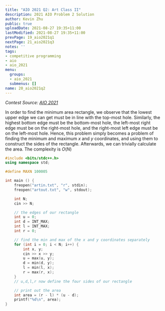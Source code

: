 ```yaml
---
title: "AIO 2021 Q2: Art Class II"
description: 2021 AIO Problem 2 Solution
author: Kevin Zhu
public: true
uploadDate: 2021-08-27 19:35+11:00
lastModified: 2021-08-27 19:35+11:00
prevPage: 19_aio2021q1
nextPage: 21_aio2021q3
notes: ''
tags:
- competitive programming
- aio
- aio_2021
menu:
  groups:
  - aio_2021
  submenus: []
name: 20_aio2021q2
---
```

_Contest Source: [AIO 2021](https://orac2.info/hub/aio/)_

In order to find the minimum area rectangle, we observe that the lowest upper edge we can get must be in line with the top-most hole. Similarly, the highest bottom edge must be the bottom-most hole, the left-most right edge must be on the right-most hole, and the right-most left edge must be on the left-most hole. Hence, this problem simply becomes a problem of finding the minimum and maximum $x$ and $y$ coordinates, and using them to construct the sides of the rectangle. Afterwards, we can trivially calculate the area. The complexity is $O(N)$

```{.cpp .numberLines}
#include <bits/stdc++.h>
using namespace std;

#define MAXN 100005

int main () {
    freopen("artin.txt", "r", stdin);
    freopen("artout.txt", "w", stdout);

    int N;
    cin >> N;

    // the edges of our rectangle
    int u = 0;
    int d = INT_MAX;
    int l = INT_MAX;
    int r = 0;

    // find the min and max of the x and y coordinates separately
    for (int i = 0; i < N; i++) {
        int x, y;
        cin >> x >> y;
        u = max(u, y);
        d = min(d, y);
        l = min(l, x);
        r = max(r, x);
    }
    // u,d,l,r now define the four sides of our rectangle

    // print out the area
    int area = (r - l) * (u - d);
    printf("%d\n", area);
}
```
